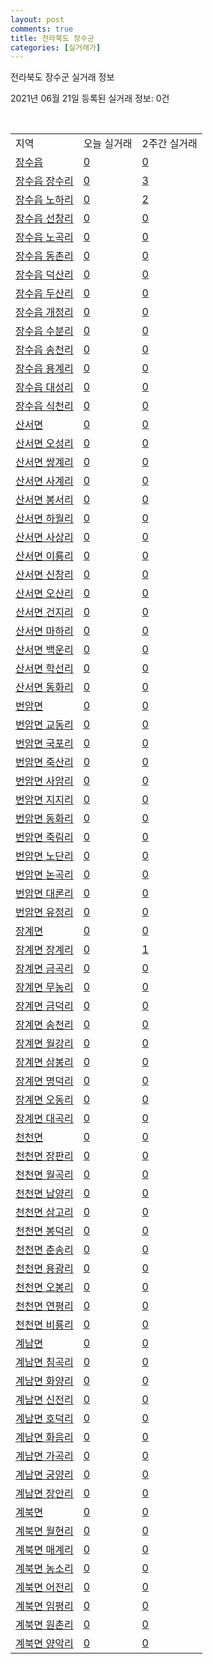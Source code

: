```yaml
---
layout: post
comments: true
title: 전라북도 장수군
categories: [실거래가]
---
```


전라북도 장수군 실거래 정보

2021년 06월 21일 등록된 실거래 정보: 0건

<script type="text/javascript">
  google.charts.load('current', {'packages':['corechart']});
  google.charts.setOnLoadCallback(drawChart);

  function drawChart() {
    var data = google.visualization.arrayToDataTable([['거래일', '매매', '전월세', '전매'], ['2021-04', 1, 0, 0], ['2021-05', 4, 0, 0], ['2021-06', 0, 1, 0]]);

    var options = {
      title: '최근 유형별 거래량 추이',
      legend: { position: 'bottom' }
    };

    var chart = new google.visualization.LineChart(document.getElementById('columnchart_material'));
    chart.draw(data, (options));
  }
</script>

<div id="columnchart_material" style="width: 450px; margin-left: -35px"></div>
<br>
<table class="sortable">
  <tr>
    <td>지역</td>
    <td>오늘 실거래</td>
    <td>2주간 실거래</td>
  </tr>

  
  <tr class="item">
    <td><a href="4574025000.html">장수읍</a></td>
    <td><a href="4574025000.html">0</a></td>
    <td><a href="4574025000.html">0</a></td>
  </tr>
    

  <tr class="item">
    <td><a href="4574025021.html">장수읍 장수리</a></td>
    <td><a href="4574025021.html">0</a></td>
    <td><a href="4574025021.html">3</a></td>
  </tr>
    

  <tr class="item">
    <td><a href="4574025022.html">장수읍 노하리</a></td>
    <td><a href="4574025022.html">0</a></td>
    <td><a href="4574025022.html">2</a></td>
  </tr>
    

  <tr class="item">
    <td><a href="4574025023.html">장수읍 선창리</a></td>
    <td><a href="4574025023.html">0</a></td>
    <td><a href="4574025023.html">0</a></td>
  </tr>
    

  <tr class="item">
    <td><a href="4574025024.html">장수읍 노곡리</a></td>
    <td><a href="4574025024.html">0</a></td>
    <td><a href="4574025024.html">0</a></td>
  </tr>
    

  <tr class="item">
    <td><a href="4574025025.html">장수읍 동촌리</a></td>
    <td><a href="4574025025.html">0</a></td>
    <td><a href="4574025025.html">0</a></td>
  </tr>
    

  <tr class="item">
    <td><a href="4574025026.html">장수읍 덕산리</a></td>
    <td><a href="4574025026.html">0</a></td>
    <td><a href="4574025026.html">0</a></td>
  </tr>
    

  <tr class="item">
    <td><a href="4574025027.html">장수읍 두산리</a></td>
    <td><a href="4574025027.html">0</a></td>
    <td><a href="4574025027.html">0</a></td>
  </tr>
    

  <tr class="item">
    <td><a href="4574025028.html">장수읍 개정리</a></td>
    <td><a href="4574025028.html">0</a></td>
    <td><a href="4574025028.html">0</a></td>
  </tr>
    

  <tr class="item">
    <td><a href="4574025029.html">장수읍 수분리</a></td>
    <td><a href="4574025029.html">0</a></td>
    <td><a href="4574025029.html">0</a></td>
  </tr>
    

  <tr class="item">
    <td><a href="4574025030.html">장수읍 송천리</a></td>
    <td><a href="4574025030.html">0</a></td>
    <td><a href="4574025030.html">0</a></td>
  </tr>
    

  <tr class="item">
    <td><a href="4574025031.html">장수읍 용계리</a></td>
    <td><a href="4574025031.html">0</a></td>
    <td><a href="4574025031.html">0</a></td>
  </tr>
    

  <tr class="item">
    <td><a href="4574025032.html">장수읍 대성리</a></td>
    <td><a href="4574025032.html">0</a></td>
    <td><a href="4574025032.html">0</a></td>
  </tr>
    

  <tr class="item">
    <td><a href="4574025033.html">장수읍 식천리</a></td>
    <td><a href="4574025033.html">0</a></td>
    <td><a href="4574025033.html">0</a></td>
  </tr>
    

  <tr class="item">
    <td><a href="4574031000.html">산서면</a></td>
    <td><a href="4574031000.html">0</a></td>
    <td><a href="4574031000.html">0</a></td>
  </tr>
    

  <tr class="item">
    <td><a href="4574031021.html">산서면 오성리</a></td>
    <td><a href="4574031021.html">0</a></td>
    <td><a href="4574031021.html">0</a></td>
  </tr>
    

  <tr class="item">
    <td><a href="4574031022.html">산서면 쌍계리</a></td>
    <td><a href="4574031022.html">0</a></td>
    <td><a href="4574031022.html">0</a></td>
  </tr>
    

  <tr class="item">
    <td><a href="4574031023.html">산서면 사계리</a></td>
    <td><a href="4574031023.html">0</a></td>
    <td><a href="4574031023.html">0</a></td>
  </tr>
    

  <tr class="item">
    <td><a href="4574031024.html">산서면 봉서리</a></td>
    <td><a href="4574031024.html">0</a></td>
    <td><a href="4574031024.html">0</a></td>
  </tr>
    

  <tr class="item">
    <td><a href="4574031025.html">산서면 하월리</a></td>
    <td><a href="4574031025.html">0</a></td>
    <td><a href="4574031025.html">0</a></td>
  </tr>
    

  <tr class="item">
    <td><a href="4574031026.html">산서면 사상리</a></td>
    <td><a href="4574031026.html">0</a></td>
    <td><a href="4574031026.html">0</a></td>
  </tr>
    

  <tr class="item">
    <td><a href="4574031027.html">산서면 이룡리</a></td>
    <td><a href="4574031027.html">0</a></td>
    <td><a href="4574031027.html">0</a></td>
  </tr>
    

  <tr class="item">
    <td><a href="4574031028.html">산서면 신창리</a></td>
    <td><a href="4574031028.html">0</a></td>
    <td><a href="4574031028.html">0</a></td>
  </tr>
    

  <tr class="item">
    <td><a href="4574031029.html">산서면 오산리</a></td>
    <td><a href="4574031029.html">0</a></td>
    <td><a href="4574031029.html">0</a></td>
  </tr>
    

  <tr class="item">
    <td><a href="4574031030.html">산서면 건지리</a></td>
    <td><a href="4574031030.html">0</a></td>
    <td><a href="4574031030.html">0</a></td>
  </tr>
    

  <tr class="item">
    <td><a href="4574031031.html">산서면 마하리</a></td>
    <td><a href="4574031031.html">0</a></td>
    <td><a href="4574031031.html">0</a></td>
  </tr>
    

  <tr class="item">
    <td><a href="4574031032.html">산서면 백운리</a></td>
    <td><a href="4574031032.html">0</a></td>
    <td><a href="4574031032.html">0</a></td>
  </tr>
    

  <tr class="item">
    <td><a href="4574031033.html">산서면 학선리</a></td>
    <td><a href="4574031033.html">0</a></td>
    <td><a href="4574031033.html">0</a></td>
  </tr>
    

  <tr class="item">
    <td><a href="4574031034.html">산서면 동화리</a></td>
    <td><a href="4574031034.html">0</a></td>
    <td><a href="4574031034.html">0</a></td>
  </tr>
    

  <tr class="item">
    <td><a href="4574032000.html">번암면</a></td>
    <td><a href="4574032000.html">0</a></td>
    <td><a href="4574032000.html">0</a></td>
  </tr>
    

  <tr class="item">
    <td><a href="4574032021.html">번암면 교동리</a></td>
    <td><a href="4574032021.html">0</a></td>
    <td><a href="4574032021.html">0</a></td>
  </tr>
    

  <tr class="item">
    <td><a href="4574032022.html">번암면 국포리</a></td>
    <td><a href="4574032022.html">0</a></td>
    <td><a href="4574032022.html">0</a></td>
  </tr>
    

  <tr class="item">
    <td><a href="4574032023.html">번암면 죽산리</a></td>
    <td><a href="4574032023.html">0</a></td>
    <td><a href="4574032023.html">0</a></td>
  </tr>
    

  <tr class="item">
    <td><a href="4574032024.html">번암면 사암리</a></td>
    <td><a href="4574032024.html">0</a></td>
    <td><a href="4574032024.html">0</a></td>
  </tr>
    

  <tr class="item">
    <td><a href="4574032025.html">번암면 지지리</a></td>
    <td><a href="4574032025.html">0</a></td>
    <td><a href="4574032025.html">0</a></td>
  </tr>
    

  <tr class="item">
    <td><a href="4574032026.html">번암면 동화리</a></td>
    <td><a href="4574032026.html">0</a></td>
    <td><a href="4574032026.html">0</a></td>
  </tr>
    

  <tr class="item">
    <td><a href="4574032027.html">번암면 죽림리</a></td>
    <td><a href="4574032027.html">0</a></td>
    <td><a href="4574032027.html">0</a></td>
  </tr>
    

  <tr class="item">
    <td><a href="4574032028.html">번암면 노단리</a></td>
    <td><a href="4574032028.html">0</a></td>
    <td><a href="4574032028.html">0</a></td>
  </tr>
    

  <tr class="item">
    <td><a href="4574032029.html">번암면 논곡리</a></td>
    <td><a href="4574032029.html">0</a></td>
    <td><a href="4574032029.html">0</a></td>
  </tr>
    

  <tr class="item">
    <td><a href="4574032030.html">번암면 대론리</a></td>
    <td><a href="4574032030.html">0</a></td>
    <td><a href="4574032030.html">0</a></td>
  </tr>
    

  <tr class="item">
    <td><a href="4574032031.html">번암면 유정리</a></td>
    <td><a href="4574032031.html">0</a></td>
    <td><a href="4574032031.html">0</a></td>
  </tr>
    

  <tr class="item">
    <td><a href="4574033500.html">장계면</a></td>
    <td><a href="4574033500.html">0</a></td>
    <td><a href="4574033500.html">0</a></td>
  </tr>
    

  <tr class="item">
    <td><a href="4574033521.html">장계면 장계리</a></td>
    <td><a href="4574033521.html">0</a></td>
    <td><a href="4574033521.html">1</a></td>
  </tr>
    

  <tr class="item">
    <td><a href="4574033522.html">장계면 금곡리</a></td>
    <td><a href="4574033522.html">0</a></td>
    <td><a href="4574033522.html">0</a></td>
  </tr>
    

  <tr class="item">
    <td><a href="4574033523.html">장계면 무농리</a></td>
    <td><a href="4574033523.html">0</a></td>
    <td><a href="4574033523.html">0</a></td>
  </tr>
    

  <tr class="item">
    <td><a href="4574033524.html">장계면 금덕리</a></td>
    <td><a href="4574033524.html">0</a></td>
    <td><a href="4574033524.html">0</a></td>
  </tr>
    

  <tr class="item">
    <td><a href="4574033525.html">장계면 송천리</a></td>
    <td><a href="4574033525.html">0</a></td>
    <td><a href="4574033525.html">0</a></td>
  </tr>
    

  <tr class="item">
    <td><a href="4574033526.html">장계면 월강리</a></td>
    <td><a href="4574033526.html">0</a></td>
    <td><a href="4574033526.html">0</a></td>
  </tr>
    

  <tr class="item">
    <td><a href="4574033527.html">장계면 삼봉리</a></td>
    <td><a href="4574033527.html">0</a></td>
    <td><a href="4574033527.html">0</a></td>
  </tr>
    

  <tr class="item">
    <td><a href="4574033528.html">장계면 명덕리</a></td>
    <td><a href="4574033528.html">0</a></td>
    <td><a href="4574033528.html">0</a></td>
  </tr>
    

  <tr class="item">
    <td><a href="4574033529.html">장계면 오동리</a></td>
    <td><a href="4574033529.html">0</a></td>
    <td><a href="4574033529.html">0</a></td>
  </tr>
    

  <tr class="item">
    <td><a href="4574033530.html">장계면 대곡리</a></td>
    <td><a href="4574033530.html">0</a></td>
    <td><a href="4574033530.html">0</a></td>
  </tr>
    

  <tr class="item">
    <td><a href="4574034000.html">천천면</a></td>
    <td><a href="4574034000.html">0</a></td>
    <td><a href="4574034000.html">0</a></td>
  </tr>
    

  <tr class="item">
    <td><a href="4574034021.html">천천면 장판리</a></td>
    <td><a href="4574034021.html">0</a></td>
    <td><a href="4574034021.html">0</a></td>
  </tr>
    

  <tr class="item">
    <td><a href="4574034022.html">천천면 월곡리</a></td>
    <td><a href="4574034022.html">0</a></td>
    <td><a href="4574034022.html">0</a></td>
  </tr>
    

  <tr class="item">
    <td><a href="4574034024.html">천천면 남양리</a></td>
    <td><a href="4574034024.html">0</a></td>
    <td><a href="4574034024.html">0</a></td>
  </tr>
    

  <tr class="item">
    <td><a href="4574034025.html">천천면 삼고리</a></td>
    <td><a href="4574034025.html">0</a></td>
    <td><a href="4574034025.html">0</a></td>
  </tr>
    

  <tr class="item">
    <td><a href="4574034026.html">천천면 봉덕리</a></td>
    <td><a href="4574034026.html">0</a></td>
    <td><a href="4574034026.html">0</a></td>
  </tr>
    

  <tr class="item">
    <td><a href="4574034027.html">천천면 춘송리</a></td>
    <td><a href="4574034027.html">0</a></td>
    <td><a href="4574034027.html">0</a></td>
  </tr>
    

  <tr class="item">
    <td><a href="4574034028.html">천천면 용광리</a></td>
    <td><a href="4574034028.html">0</a></td>
    <td><a href="4574034028.html">0</a></td>
  </tr>
    

  <tr class="item">
    <td><a href="4574034029.html">천천면 오봉리</a></td>
    <td><a href="4574034029.html">0</a></td>
    <td><a href="4574034029.html">0</a></td>
  </tr>
    

  <tr class="item">
    <td><a href="4574034030.html">천천면 연평리</a></td>
    <td><a href="4574034030.html">0</a></td>
    <td><a href="4574034030.html">0</a></td>
  </tr>
    

  <tr class="item">
    <td><a href="4574034031.html">천천면 비룡리</a></td>
    <td><a href="4574034031.html">0</a></td>
    <td><a href="4574034031.html">0</a></td>
  </tr>
    

  <tr class="item">
    <td><a href="4574035000.html">계남면</a></td>
    <td><a href="4574035000.html">0</a></td>
    <td><a href="4574035000.html">0</a></td>
  </tr>
    

  <tr class="item">
    <td><a href="4574035021.html">계남면 침곡리</a></td>
    <td><a href="4574035021.html">0</a></td>
    <td><a href="4574035021.html">0</a></td>
  </tr>
    

  <tr class="item">
    <td><a href="4574035022.html">계남면 화양리</a></td>
    <td><a href="4574035022.html">0</a></td>
    <td><a href="4574035022.html">0</a></td>
  </tr>
    

  <tr class="item">
    <td><a href="4574035023.html">계남면 신전리</a></td>
    <td><a href="4574035023.html">0</a></td>
    <td><a href="4574035023.html">0</a></td>
  </tr>
    

  <tr class="item">
    <td><a href="4574035024.html">계남면 호덕리</a></td>
    <td><a href="4574035024.html">0</a></td>
    <td><a href="4574035024.html">0</a></td>
  </tr>
    

  <tr class="item">
    <td><a href="4574035025.html">계남면 화음리</a></td>
    <td><a href="4574035025.html">0</a></td>
    <td><a href="4574035025.html">0</a></td>
  </tr>
    

  <tr class="item">
    <td><a href="4574035026.html">계남면 가곡리</a></td>
    <td><a href="4574035026.html">0</a></td>
    <td><a href="4574035026.html">0</a></td>
  </tr>
    

  <tr class="item">
    <td><a href="4574035027.html">계남면 궁양리</a></td>
    <td><a href="4574035027.html">0</a></td>
    <td><a href="4574035027.html">0</a></td>
  </tr>
    

  <tr class="item">
    <td><a href="4574035028.html">계남면 장안리</a></td>
    <td><a href="4574035028.html">0</a></td>
    <td><a href="4574035028.html">0</a></td>
  </tr>
    

  <tr class="item">
    <td><a href="4574036000.html">계북면</a></td>
    <td><a href="4574036000.html">0</a></td>
    <td><a href="4574036000.html">0</a></td>
  </tr>
    

  <tr class="item">
    <td><a href="4574036021.html">계북면 월현리</a></td>
    <td><a href="4574036021.html">0</a></td>
    <td><a href="4574036021.html">0</a></td>
  </tr>
    

  <tr class="item">
    <td><a href="4574036022.html">계북면 매계리</a></td>
    <td><a href="4574036022.html">0</a></td>
    <td><a href="4574036022.html">0</a></td>
  </tr>
    

  <tr class="item">
    <td><a href="4574036023.html">계북면 농소리</a></td>
    <td><a href="4574036023.html">0</a></td>
    <td><a href="4574036023.html">0</a></td>
  </tr>
    

  <tr class="item">
    <td><a href="4574036024.html">계북면 어전리</a></td>
    <td><a href="4574036024.html">0</a></td>
    <td><a href="4574036024.html">0</a></td>
  </tr>
    

  <tr class="item">
    <td><a href="4574036025.html">계북면 임평리</a></td>
    <td><a href="4574036025.html">0</a></td>
    <td><a href="4574036025.html">0</a></td>
  </tr>
    

  <tr class="item">
    <td><a href="4574036026.html">계북면 원촌리</a></td>
    <td><a href="4574036026.html">0</a></td>
    <td><a href="4574036026.html">0</a></td>
  </tr>
    

  <tr class="item">
    <td><a href="4574036027.html">계북면 양악리</a></td>
    <td><a href="4574036027.html">0</a></td>
    <td><a href="4574036027.html">0</a></td>
  </tr>
    


</table>


    